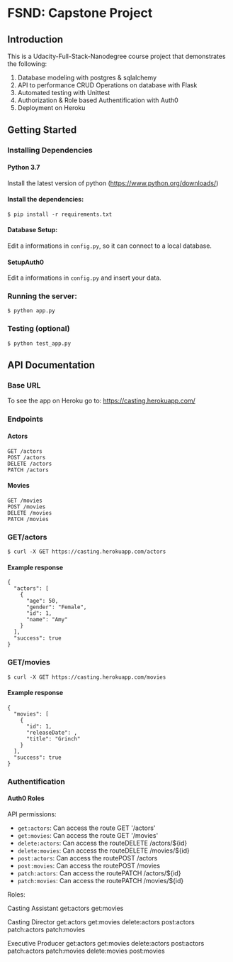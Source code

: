 # FSND: Capstone Project

## Introduction

This is a Udacity-Full-Stack-Nanodegree course project that demonstrates the following:
 
1. Database modeling with postgres & sqlalchemy 
2. API to performance CRUD Operations on database with Flask 
3. Automated testing with Unittest
4. Authorization & Role based Authentification with Auth0 
5. Deployment on Heroku

## Getting Started

### Installing Dependencies

#### Python 3.7

Install the latest version of python (https://www.python.org/downloads/)

#### Install the dependencies:
```
$ pip install -r requirements.txt
```

#### Database Setup:
Edit a informations in `config.py`, so it can connect to a local database.

#### SetupAuth0
Edit a informations in `config.py` and insert your data.

### Running the server:
```
$ python app.py
```

### Testing (optional)
```
$ python test_app.py
```

## API Documentation

### Base URL
To see the app on Heroku go to: https://casting.herokuapp.com/

### Endpoints

#### Actors
    GET /actors
    POST /actors
    DELETE /actors
    PATCH /actors

#### Movies
    GET /movies
    POST /movies
    DELETE /movies
    PATCH /movies

### GET/actors
```
$ curl -X GET https://casting.herokuapp.com/actors
```
#### Example response
```
{
  "actors": [
    {
      "age": 50,
      "gender": "Female",
      "id": 1,
      "name": "Amy"
    }
  ],
  "success": true
}
```

### GET/movies
```
$ curl -X GET https://casting.herokuapp.com/movies
```
#### Example response
```
{
  "movies": [
    {
      "id": 1,
      "releaseDate": ,
      "title": "Grinch"
    }
  ],
  "success": true
}
```

### Authentification
#### Auth0 Roles

API permissions:
  - `get:actors`: Can access the route GET '/actors'
  - `get:movies`:  Can access the route GET '/movies'
  - `delete:actors`: Can access the routeDELETE /actors/${id}
  - `delete:movies`: Can access the routeDELETE /movies/${id}
  - `post:actors`: Can access the routePOST /actors
  - `post:movies`: Can access the routePOST /movies
  - `patch:actors`: Can access the routePATCH /actors/${id}
  - `patch:movies`: Can access the routePATCH /movies/${id}
   
Roles:

  Casting Assistant
  get:actors
    get:movies
    
 Casting Director
    get:actors
    get:movies
    delete:actors
    post:actors
    patch:actors
    patch:movies
    
 Executive Producer
    get:actors
    get:movies
    delete:actors
    post:actors
    patch:actors
    patch:movies
    delete:movies
    post:movies
